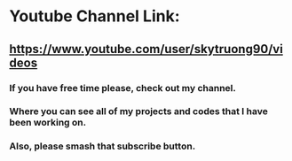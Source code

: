 # Youtube Channel Link: 
## https://www.youtube.com/user/skytruong90/videos

### If you have free time please, check out my channel.
### Where you can see all of my projects and codes that I have been working on.
### Also, please smash that subscribe button.
